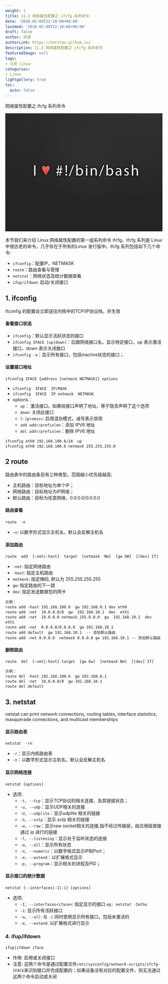 ```yaml
---
weight: 1
title: 11.3 网络属性配置之 ifcfg 系列命令
date: '2018-02-09T22:10:00+08:00'
lastmod: '2018-02-09T22:10:00+08:00'
draft: false
author: 宋涛
authorLink: https://hotttao.github.io/
description: 11.3 网络属性配置之 ifcfg 系列命令
featuredImage: null
tags:
- 马哥 Linux
categories:
- Linux
lightgallery: true
toc:
  auto: false
---
```


网络属性配置之 ifcfg 系列命令

![linux-mt](/images/linux_mt/linux_mt.jpg)
<!-- more -->

本节我们来介绍 Linux 网络属性配置的第一组系列命令 ifcfg。ifcfg 系列是 Linux 中很古老的命令，几乎存在于所有的Linux 发行版中。ifcfg 系列包括如下几个命令:
- `ifconfig`：配置IP，NETMASK
- `route`：路由查看与管理
- `netstat`：网络状态及统计数据查看
- `ifup/ifdown`: 启动/关闭接口

## 1. ifconfig
ifconfig 的配置会立即送往内核中的TCP/IP协议栈，并生效

#### 查看接口状态
- `ifconfig`：默认显示活跃状态的接口
- `ifconfig IFACE [up|down]`：后跟网络接口名，显示特定接口，up 表示激活接口，down 表示关闭接口
- `ifconfig -a`：显示所有接口，包括inactive状态的接口；

#### 设置接口地址
`ifconfig IFACE {address [netmask NETMASK]} options`
- `ifconfig  IFACE  IP/MASK`
- `ifconfig  IFACE  IP netmask  NETMASK `  
- options：
    - `up`： 激活接口。如果给接口声明了地址，等于隐含声明了这个选项
    - `down`: 关闭此接口
    - `[-]promisc`: 启用混杂模式，减号表示禁用
    - `add addr/prefixlen`：添加 IPV6 地址
    - `del addr/prefixlen`：删除 IPV6 地址

```
ifconfig eth0 192.168.100.6/24  up
ifconfig eth0 192.168.100.6 netmask 255.255.255.0
```

## 2 route
路由表中的路由条目有三种类型，范围越小优先级越高:
- 主机路由：目标地址为单个IP；
- 网络路由：目标地址为IP网络；
- 默认路由：目标为任意网络，0.0.0.0/0.0.0.0

#### 路由查看
`route  -n`
- `-n`: 以数字形式显示主机名，默认会反解主机名

#### 添加路由
`route  add  [-net|-host]  target  [netmask  Nm]  [gw GW]  [[dev] If]`
- `-net`: 指定网络路由
- `-host`: 指定主机路由
- `netmask`: 指定掩码, 默认为 255.255.255.255
- `gw`: 指定路由的下一跳
- `dev`: 指定发送数据包的网卡

```
示例：
route add -host 192.168.100.6  gw 192.168.0.1 dev eth0
route add -net  10.0.0.0/8  gw  192.168.10.1  dev  eth1
route add -net  10.0.0.0 netmask 255.0.0.0  gw  192.168.10.1  dev  eth1
route add -net  0.0.0.0/0.0.0.0  gw 192.168.10.1  
route add default  gw 192.168.10.1  -- 添加默认路由
route add -net 0.0.0.0  netmask 0.0.0.0 gw 192.168.10.1 -- 添加默认路由
```            

#### 删除路由
`route  del  [-net|-host] target  [gw Gw]  [netmask Nm]  [[dev] If]`

```
示例：
route del -host 192.168.100.6  gw 192.168.0.1
route del -net  10.0.0.0/8  gw 192.168.10.1
route del default
```                          

## 3. netstat
netstat can print network connections, routing tables, interface statistics, masquerade connections, and multicast  memberships

#### 显示路由表
`netstat  -rn`
- `-r`：显示内核路由表
- `-n`：以数字形式显示主机名，默认会反解主机名

#### 显示网络连接
`netstat [options]`
- 选项:
    - `-t, --tcp`：显示TCP协议的相关连接，及其链接状态；
    - `-u, --udp`：显示UDP相关的连接
    - `-U, --udplite`：显示udplite 相关的链接
    - `-S, --sctp`：显示 sctp 相关的链接
    - `-w, --raw`：显示raw socket相关的连接,指不经过传输层，由应用层直接通过 ip 进行的链接
    - `-l, --listening`：显示处于监听状态的连接
    - `-a, --all`：显示所有状态
    - `-n, --numeric`：以数字格式显示IP和Port；
    - `-e, --extend`：以扩展格式显示  
    - `-p, --program`：显示相关的进程及PID；

#### 显示接口的统计数据
`netstat {--interfaces|-I|-i} [options]`
- 选项:
    - `-I, --interfaces<iface>`: 指定显示的接口 `eg: netstat -Ietho`
    - `-i`: 显示所有活跃接口
    - `-a, --all`: 与 `-i` 同时使用显示所有接口，包括未激活的
    - `-e, --extend`: 以扩展格式进行显示

### 4. ifup/ifdown
`ifup|ifdown iface`
- 作用: 启用或关闭接口
- 注意: 这两个命令是通过配置文件`/etc/sysconfig/network-scripts/ifcfg-IFACE`来识别接口并完成配置的；如果设备没有对应的配置文件，则无法通过这两个命令启动或关闭
